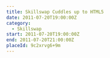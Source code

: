 ```yaml
---
title: Skillswap Cuddles up to HTML5
date: 2011-07-20T19:00:00Z
category:
  - Skillswap
start: 2011-07-20T19:00:00Z
end: 2011-07-20T21:00:00Z
placeId: 9c2xrvg6+9m
---
```

